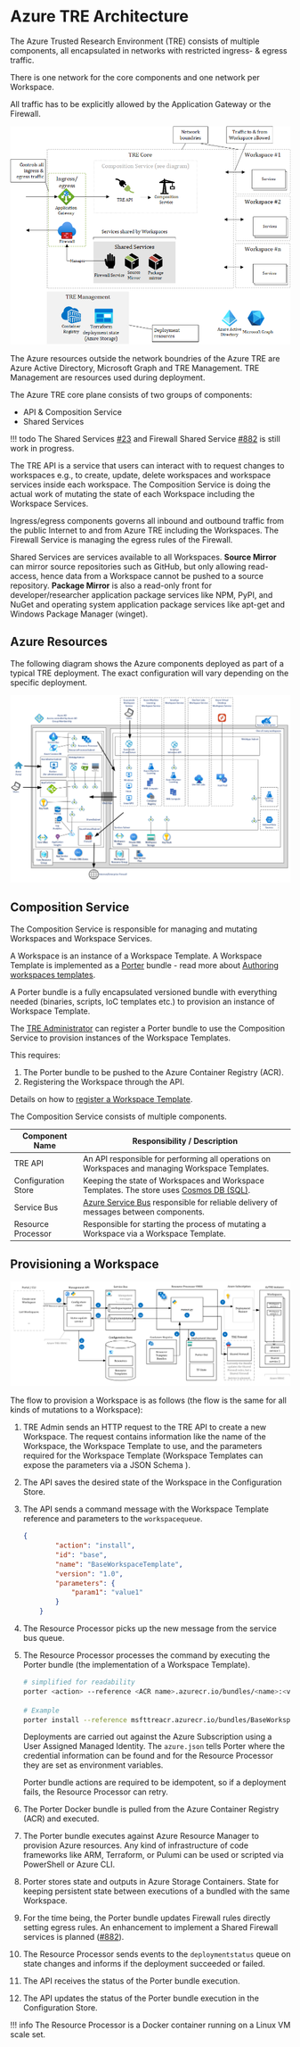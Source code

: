 # Azure TRE Architecture

The Azure Trusted Research Environment (TRE) consists of multiple components, all encapsulated in networks with restricted ingress- & egress traffic.

There is one network for the core components and one network per Workspace.

All traffic has to be explicitly allowed by the Application Gateway or the Firewall.

![Architecture overview](../assets/archtecture-overview.png)

The Azure resources outside the network boundries of the Azure TRE are Azure Active Directory, Microsoft Graph and TRE Management. TRE Management are resources used during deployment.

The Azure TRE core plane consists of two groups of components:

- API & Composition Service
- Shared Services

!!! todo
    The Shared Services [#23](https://github.com/microsoft/AzureTRE/issues/23) and Firewall Shared Service [#882](https://github.com/microsoft/AzureTRE/issues/882) is still work in progress.

The TRE API is a service that users can interact with to request changes to workspaces e.g., to create, update, delete workspaces and workspace services inside each workspace. The Composition Service is doing the actual work of mutating the state of each Workspace including the Workspace Services.

Ingress/egress components governs all inbound and outbound traffic from the public Internet to and from Azure TRE including the Workspaces. The Firewall Service is managing the egress rules of the Firewall.

Shared Services are services available to all Workspaces. **Source Mirror** can mirror source repositories such as GitHub, but only allowing read-access, hence data from a Workspace cannot be pushed to a source repository.
**Package Mirror** is also a read-only front for developer/researcher application package services like NPM, PyPI, and NuGet and operating system application package services like apt-get and Windows Package Manager (winget).

## Azure Resources

The following diagram shows the Azure components deployed as part of a typical TRE deployment. The exact configuration will vary depending on the specific deployment.

![Azure Architecture Diagram](../assets/architecture-azure.png)

## Composition Service

The Composition Service is responsible for managing and mutating Workspaces and Workspace Services.

A Workspace is an instance of a Workspace Template. A Workspace Template is implemented as a [Porter](https://porter.sh/) bundle - read more about [Authoring workspaces templates](../tre-workspace-authors/authoring-workspace-templates.md).

A Porter bundle is a fully encapsulated versioned bundle with everything needed (binaries, scripts, IoC templates etc.) to provision an instance of Workspace Template.

The [TRE Administrator](user-roles.md#tre-administrator) can register a Porter bundle to use the Composition Service to provision instances of the Workspace Templates.

This requires:

1. The Porter bundle to be pushed to the Azure Container Registry (ACR).
1. Registering the Workspace through the API.

Details on how to [register a Workspace Template](../tre-admins/registering-templates.md).

The Composition Service consists of multiple components.

| Component Name | Responsibility / Description |
| --- | --- |
| TRE API | An API responsible for performing all operations on Workspaces and managing Workspace Templates. |
| Configuration Store | Keeping the state of Workspaces and Workspace Templates. The store uses [Cosmos DB (SQL)](https://docs.microsoft.com/en-us/azure/cosmos-db/introduction). |
| Service Bus | [Azure Service Bus](https://docs.microsoft.com/en-us/azure/service-bus-messaging/service-bus-messaging-overview) responsible for reliable delivery of messages between components.  |
| Resource Processor | Responsible for starting the process of mutating a Workspace via a Workspace Template. |

## Provisioning a Workspace

![Composition Service](../assets/composition-service.png)

The flow to provision a Workspace is as follows (the flow is the same for all kinds of mutations to a Workspace):

1. TRE Admin sends an HTTP request to the TRE API to create a new Workspace. The request contains information like the name of the Workspace, the Workspace Template to use, and the parameters required for the Workspace Template (Workspace Templates can expose the parameters via a JSON Schema ).
1. The API saves the desired state of the Workspace in the Configuration Store.
1. The API sends a command message with the Workspace Template reference and parameters to the `workspacequeue`.

    ```JSON
    {
            "action": "install",
            "id": "base",
            "name": "BaseWorkspaceTemplate",
            "version": "1.0",
            "parameters": {
                "param1": "value1"
            }
        }
    ```

1. The Resource Processor picks up the new message from the service bus queue.
1. The Resource Processor processes the command by executing the Porter bundle (the implementation of a Workspace Template).

    ```bash
    # simplified for readability
    porter <action> --reference <ACR name>.azurecr.io/bundles/<name>:<version> --params key=value --cred <credentials set name or file>

    # Example
    porter install --reference msfttreacr.azurecr.io/bundles/BaseWorkspaceTemplate:1.0 --params param1=value1 --cred azure.json
    ```

    Deployments are carried out against the Azure Subscription using a User Assigned Managed Identity. The `azure.json` tells Porter where the credential information can be found and for the Resource Processor they are set as environment variables.

    Porter bundle actions are required to be idempotent, so if a deployment fails, the Resource Processor can retry.

1. The Porter Docker bundle is pulled from the Azure Container Registry (ACR) and executed.
1. The Porter bundle executes against Azure Resource Manager to provision Azure resources. Any kind of infrastructure of code frameworks like ARM, Terraform, or Pulumi can be used or scripted via PowerShell or Azure CLI.
1. Porter stores state and outputs in Azure Storage Containers. State for keeping persistent state between executions of a bundled with the same Workspace.
1. For the time being, the Porter bundle updates Firewall rules directly setting egress rules. An enhancement to implement a Shared Firewall services is planned ([#882](https://github.com/microsoft/AzureTRE/issues/882)).
1. The Resource Processor sends events to the `deploymentstatus` queue on state changes and informs if the deployment succeeded or failed.
1. The API receives the status of the Porter bundle execution.
1. The API updates the status of the Porter bundle execution in the Configuration Store.

!!! info
    The Resource Processor is a Docker container running on a Linux VM scale set.
